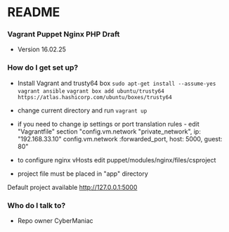 # README #

### Vagrant Puppet Nginx PHP Draft ###

* Version 16.02.25

### How do I get set up? ###

* Install Vagrant and trusty64 box
`sudo apt-get install --assume-yes vagrant ansible`
`vagrant box add ubuntu/trusty64 https://atlas.hashicorp.com/ubuntu/boxes/trusty64`

* change current directory and run `vagrant up`

* if you need to change ip settings or port translation rules - edit "Vagrantfile" section "config.vm.network "private_network", ip: "192.168.33.10"
  config.vm.network :forwarded_port, host: 5000, guest: 80"

* to configure nginx vHosts edit puppet/modules/nginx/files/csproject 

* project file must be placed in "app" directory

Default project available http://127.0.0.1:5000 

### Who do I talk to? ###

* Repo owner CyberManiac